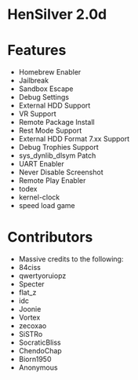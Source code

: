 # HenSilver 2.0d

# Features
- Homebrew Enabler
- Jailbreak
- Sandbox Escape
- Debug Settings
- External HDD Support
- VR Support
- Remote Package Install
- Rest Mode Support
- External HDD Format 7.xx Support
- Debug Trophies Support
- sys_dynlib_dlsym Patch
- UART Enabler
- Never Disable Screenshot
- Remote Play Enabler
- todex 
- kernel-clock 
- speed load game

# Contributors
- Massive credits to the following:
- 84ciss
- qwertyoruiopz
- Specter
- flat_z
- idc
- Joonie
- Vortex
- zecoxao
- SiSTRo
- SocraticBliss
- ChendoChap
- Biorn1950
- Anonymous
